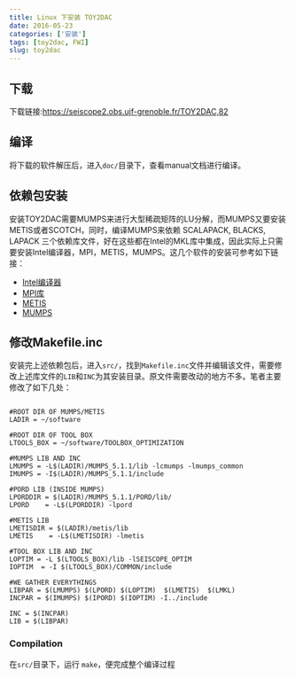 ```yaml
---
title: Linux 下安装 TOY2DAC
date: 2016-05-23
categories: ['安装']
tags: [toy2dac, FWI]
slug: toy2dac
---
```


## 下载

下载链接:<https://seiscope2.obs.ujf-grenoble.fr/TOY2DAC,82>

## 编译

将下载的软件解压后，进入`doc/`目录下，查看manual文档进行编译。

## 依赖包安装

安装TOY2DAC需要MUMPS来进行大型稀疏矩阵的LU分解，而MUMPS又要安装METIS或者SCOTCH，同时，编译MUMPS来依赖 SCALAPACK, BLACKS, LAPACK 三个依赖库文件，好在这些都在Intel的MKL库中集成，因此实际上只需要安装Intel编译器，MPI，METIS，MUMPS。这几个软件的安装可参考如下链接：

- [Intel编译器](https://blog.seisman.info/intel-non-commercial-software/)
- [MPI库](http://blog.nickwhyy.top/post/mpich)
- [METIS](http://blog.nickwhyy.top/post/metis)
- [MUMPS](http://blog.nickwhyy.top/post/mumps)


## 修改Makefile.inc

安装完上述依赖包后，进入`src/`，找到`Makefile.inc`文件并编辑该文件，需要修改上述库文件的`LIB`和`INC`为其安装目录。原文件需要改动的地方不多。笔者主要修改了如下几处：

``` {.makefile}

#ROOT DIR OF MUMPS/METIS
LADIR = ~/software

#ROOT DIR OF TOOL BOX
LTOOLS_BOX = ~/software/TOOLBOX_OPTIMIZATION

#MUMPS LIB AND INC
LMUMPS = -L$(LADIR)/MUMPS_5.1.1/lib -lcmumps -lmumps_common
IMUMPS = -I$(LADIR)/MUMPS_5.1.1/include

#PORD LIB (INSIDE MUMPS)
LPORDDIR = $(LADIR)/MUMPS_5.1.1/PORD/lib/
LPORD    = -L$(LPORDDIR) -lpord

#METIS LIB
LMETISDIR = $(LADIR)/metis/lib
LMETIS    = -L$(LMETISDIR) -lmetis

#TOOL BOX LIB AND INC
LOPTIM = -L $(LTOOLS_BOX)/lib -lSEISCOPE_OPTIM
IOPTIM  = -I $(LTOOLS_BOX)/COMMON/include

#WE GATHER EVERYTHINGS
LIBPAR = $(LMUMPS) $(LPORD) $(LOPTIM)  $(LMETIS)  $(LMKL)
INCPAR = $(IMUMPS) $(IPORD) $(IOPTIM) -I../include

INC = $(INCPAR)
LIB = $(LIBPAR)

```

### Compilation

在`src/`目录下，运行 `make`，便完成整个编译过程




